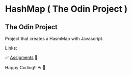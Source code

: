 # HashMap ( The Odin Project )
## The Odin Project
Project that creates a HasmMap with Javascript.

Links:

:white_check_mark: [Assigments](https://www.theodinproject.com/lessons/javascript-hashmap#assignment) :blue_book:

 Happy Coding!! :coffee: :rocket:
